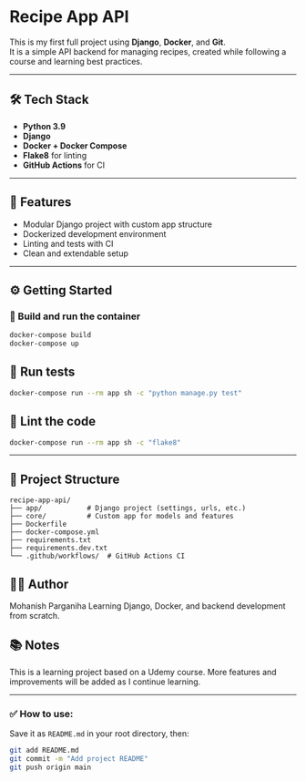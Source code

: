 # Recipe App API

This is my first full project using **Django**, **Docker**, and **Git**.  
It is a simple API backend for managing recipes, created while following a course and learning best practices.

---

## 🛠️ Tech Stack

- **Python 3.9**
- **Django**
- **Docker + Docker Compose**
- **Flake8** for linting
- **GitHub Actions** for CI

---

## 🚀 Features

- Modular Django project with custom app structure
- Dockerized development environment
- Linting and tests with CI
- Clean and extendable setup

---

## ⚙️ Getting Started

### 🔧 Build and run the container

```bash
docker-compose build
docker-compose up
```

## 🧪 Run tests

```bash 
docker-compose run --rm app sh -c "python manage.py test"
```

## 🧼 Lint the code

```bash
docker-compose run --rm app sh -c "flake8"
```
---
## 📁 Project Structure

```
recipe-app-api/
├── app/           # Django project (settings, urls, etc.)
├── core/          # Custom app for models and features
├── Dockerfile
├── docker-compose.yml
├── requirements.txt
├── requirements.dev.txt
└── .github/workflows/  # GitHub Actions CI
```
## 👨‍💻 Author
Mohanish Parganiha
Learning Django, Docker, and backend development from scratch.

## 📚 Notes
This is a learning project based on a Udemy course.
More features and improvements will be added as I continue learning.

---

### ✅ How to use:

Save it as `README.md` in your root directory, then:

```bash
git add README.md
git commit -m "Add project README"
git push origin main
